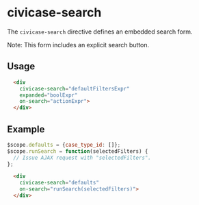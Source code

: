 # civicase-search

The `civicase-search` directive defines an embedded search form.

Note: This form includes an explicit search button.

## Usage

```html
  <div
    civicase-search="defaultFiltersExpr"
    expanded="boolExpr"
    on-search="actionExpr">
  </div>
```

## Example

```js
$scope.defaults = {case_type_id: []};
$scope.runSearch = function(selectedFilters) {
  // Issue AJAX request with "selectedFilters".
};
```

```html
  <div
    civicase-search="defaults"
    on-search="runSearch(selectedFilters)">
  </div>
```
